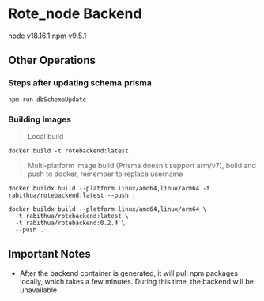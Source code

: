 # Rote_node Backend

node v18.16.1
npm v9.5.1

## Other Operations

### Steps after updating schema.prisma

```
npm run dbSchemaUpdate
```

### Building Images

> Local build

```
docker build -t rotebackend:latest .
```

> Multi-platform image build (Prisma doesn't support arm/v7), build and push to docker, remember to replace username

```
docker buildx build --platform linux/amd64,linux/arm64 -t rabithua/rotebackend:latest --push .

docker buildx build --platform linux/amd64,linux/arm64 \
  -t rabithua/rotebackend:latest \
  -t rabithua/rotebackend:0.2.4 \
  --push .
```

## Important Notes

- After the backend container is generated, it will pull npm packages locally, which takes a few minutes. During this time, the backend will be unavailable.
